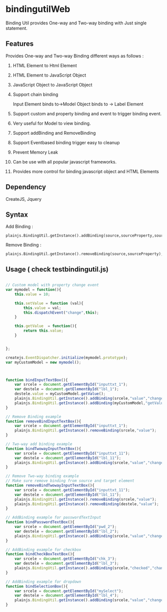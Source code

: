 # bindingutilWeb
Binding Util provides One-way and Two-way binding with Just single statement.

## Features 
Provides One-way and Two-way Binding different ways as follows :

1. HTML Element to Html Element
2. HTML Element to JavaScript Object
3. JavaScript Object to JavaScript Object
4. Support  chain binding
    
    Input Element binds to->Model Object  binds to -> Label Element
    
5. Support custom and property binding and event to trigger binding event. 
6. Very useful for Model to view binding.
7. Support addBinding and RemoveBinding
8. Support Eventbased binding trigger easy to cleanup
9. Prevent Memory Leak
10. Can be use with all popular javascript frameworks.
11. Provides more control for binding javascript object and HTML Elements

## Dependency 
CreateJS, Jquery

## Syntax 
Add Binding : 
```
plainjs.BindingUtil.getInstance().addBinding(source,sourceProperty,sourceEvent,target,targetProperty,isTwoWayBinding);
```

Remove Binding :

```
plainjs.BindingUtil.getInstance().removeBinding(source,sourceProperty);
```

## Usage ( check testbindingutil.js)
```javascript

// Custom model with property change event
var mymodel = function(){
    this.value = 10;

    this.setValue = function (val){
        this.value = val;
        this.dispatchEvent("change",this);
    }

    this.getValue  = function(){
        return this.value;
    }


};

createjs.EventDispatcher.initialize(mymodel.prototype);
var myCustomModel = new mymodel();



function bindInputTextBox(){
    var srcele = document.getElementById("inputtxt_1");
    var destele = document.getElementById("lbl_1");
    destele.value = myCustomModel.getValue();
    plainjs.BindingUtil.getInstance().addBinding(srcele,"value","change",myCustomModel,"setValue",false);
    plainjs.BindingUtil.getInstance().addBinding(myCustomModel,"getValue","change",destele,"value",false);
}

// Remove Binding example
function removeBindInputTextBox(){
    var srcele = document.getElementById("inputtxt_1");
    plainjs.BindingUtil.getInstance().removeBinding(srcele,"value");
}

// Two-way add binding example
function bindTwowayInputTextBox(){
    var srcele = document.getElementById("inputtxt_11");
    var destele = document.getElementById("lbl_11");
    plainjs.BindingUtil.getInstance().addBinding(srcele,"value","change",destele,"value",true);
}

// Remove Two-way binding example
// Make sure remove binding from source and target element
function removeBindTwowayInputTextBox(){
    var srcele = document.getElementById("inputtxt_11");
    var destele = document.getElementById("lbl_11");
    plainjs.BindingUtil.getInstance().removeBinding(srcele,"value");
    plainjs.BindingUtil.getInstance().removeBinding(destele,"value");
}

// AddBinding example for passwordTextInput
function bindPasswordTextBox(){
    var srcele = document.getElementById("pwd_2");
    var destele = document.getElementById("lbl_2");
    plainjs.BindingUtil.getInstance().addBinding(srcele,"value","change",destele,"value",false);
}

// AddBinding example for checkbox
function bindCheckBoxTextBox(){
    var srcele = document.getElementById("chk_3");
    var destele = document.getElementById("lbl_3");
    plainjs.BindingUtil.getInstance().addBinding(srcele,"checked","change",destele,"value",false);
}

// AddBinding example for dropdown 
function bindSelectionBox(){
    var srcele = document.getElementById("mySelect");
    var destele = document.getElementById("lbl_4");
    plainjs.BindingUtil.getInstance().addBinding(srcele,"value","change",destele,"value",false);
}



